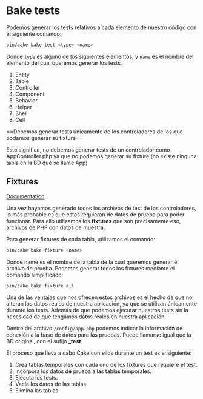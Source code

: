 # Bake tests

Podemos generar los tests relativos a cada elemento de nuestro código con el siguiente comando:

```bash
bin/cake bake test <type> <name>
```

Donde `type` es alguno de los siguientes elementos, y `name` es el nombre del elemento del cual queremos generar los tests.

1. Entity
2. Table
3. Controller
4. Component
5. Behavior
6. Helper
7. Shell
8. Cell

==Debemos generar tests únicamente de los controladores de los que podamos generar su fixture==

Esto significa, no debemos generar tests de un controlador como AppController.php ya que no podemos generar su fixture (no existe ninguna tabla en la BD que se llame App)

## Fixtures

[Documentation](<https://book.cakephp.org/3.0/en/development/testing.html#fixtures>)

Una vez hayamos generado todos los archivos de test de los controladores, lo más probable es que estos requieran de datos de prueba para poder funcionar. Para ello utilizamos los **fixtures** que son precisamente eso, archivos de PHP con datos de muestra.

Para generar fixtures de cada tabla, utilizamos el comando:

```bash
bin/cake bake fixture <name>
```

Donde name es el nombre de la tabla de la cual queremos generar el archivo de prueba. Podemos generar todos los fixtures mediante el comando simplificado:

```bash
bin/cake bake fixture all
```

Una de las ventajas que nos ofrecen estos archivos es el hecho de que no alteran los datos reales de nuestra aplicación, ya que se utilizan únicamente durante los tests. Además de que podemos ejecutar nuestros tests sin la necesidad de que tengamos datos reales en nuestra aplicación.

Dentro del archivo `/config/app.php` podemos indicar la información de conexión a la base de datos para las pruebas. Puede llamarse igual que la BD original, con el sufijo **_test**.

El proceso que lleva a cabo Cake con ellos durante un test es el siguiente:

1. Crea tablas temporales con cada uno de los fixtures que requiere el test.
2. Incorpora los datos de prueba a las tablas temporales.
3. Ejecuta los tests.
4. Vacía los datos de las tablas.
5. Elimina las tablas.